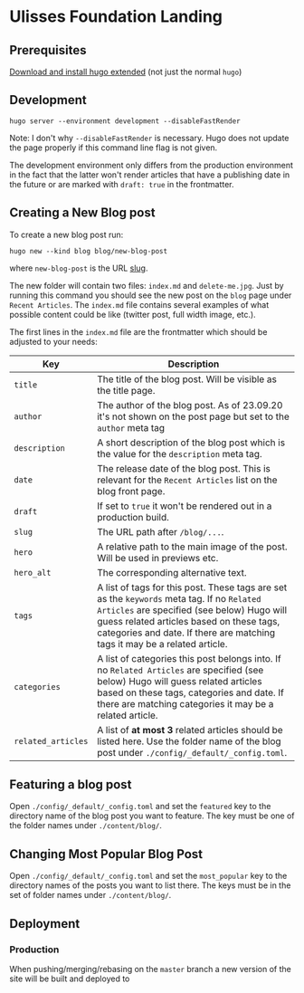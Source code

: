 # Ulisses Foundation Landing


## Prerequisites

[Download and install hugo extended](https://github.com/gohugoio/hugo#choose-how-to-install) (not just the normal `hugo`)

## Development

```shell
hugo server --environment development --disableFastRender
```

Note: I don't why `--disableFastRender` is necessary. Hugo does not update the page properly if this command line flag is not given.

The development environment only differs from the production environment in the fact that the latter won't render articles that have a publishing date in the future or are marked with `draft: true` in the frontmatter.

## Creating a New Blog post

To create a new blog post run:

```shell
hugo new --kind blog blog/new-blog-post
```

where `new-blog-post` is the URL [slug](https://en.wikipedia.org/wiki/Clean_URL).

The new folder will contain two files: `index.md` and `delete-me.jpg`. Just by running this command you should see the new post on the `blog` page under `Recent Articles`. The `index.md` file contains several examples of what possible content could be like (twitter post, full width image, etc.).

The first lines in the `index.md` file are the frontmatter which should be adjusted to your needs:


| Key                | Description                                                                                                                                                                                                                                                        |
| ------------------ | ------------------------------------------------------------------------------------------------------------------------------------------------------------------------------------------------------------------------------------------------------------------ |
| `title`            | The title of the blog post. Will be visible as the title page.                                                                                                                                                                                                     |
| `author`           | The author of the blog post. As of 23.09.20 it's not shown on the post page but set to the `author` meta tag                                                                                                                                                       |
| `description`      | A short description of the blog post which is the value for the `description` meta tag.                                                                                                                                                                            |
| `date`             | The release date of the blog post. This is relevant for the `Recent Articles` list on the blog front page.                                                                                                                                                         |
| `draft`            | If set to `true` it won't be rendered out in a production build.                                                                                                                                                                                                   |
| `slug`             | The URL path after `/blog/...`.                                                                                                                                                                                                                              |
| `hero`             | A relative path to the main image of the post. Will be used in previews etc.                                                                                                                                                                                       |
| `hero_alt`         | The corresponding alternative text.                                                                                                                                                                                                                                |
| `tags`             | A list of tags for this post. These tags are set as the `keywords` meta tag. If no `Related Articles` are specified (see below) Hugo will guess related articles based on these tags, categories and date. If there are matching tags it may be a related article. |
| `categories`       | A list of categories this post belongs into. If no `Related Articles` are specified (see below) Hugo will guess related articles based on these tags, categories and date. If there are matching categories it may be a related article.                           |
| `related_articles` | A list of **at most 3** related articles should be listed here. Use the folder name of the blog post under  `./config/_default/_config.toml`.                                                                                                                      |

## Featuring a blog post

Open `./config/_default/_config.toml` and set the `featured` key to the directory name of the blog post you want to feature. The key must be one of the folder names under `./content/blog/`.

## Changing Most Popular Blog Post

Open `./config/_default/_config.toml` and set the `most_popular` key to the directory names of the posts you want to list there. The keys must be in the set of folder names under `./content/blog/`.

## Deployment

### Production

When pushing/merging/rebasing on the `master` branch a new version of the site will be built and deployed to
